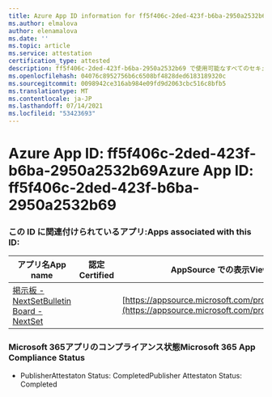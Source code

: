 ```yaml
---
title: Azure App ID information for ff5f406c-2ded-423f-b6ba-2950a2532b69
ms.author: elmalova
author: elenamalova
ms.date: ''
ms.topic: article
ms.service: attestation
certification_type: attested
description: ff5f406c-2ded-423f-b6ba-2950a2532b69 で使用可能なすべてのセキュリティおよびコンプライアンス情報。
ms.openlocfilehash: 04076c8952756b6c6508bf4828ded6183189320c
ms.sourcegitcommit: 0098942ce316ab984e09fd9d2063cbc516c8bfb5
ms.translationtype: MT
ms.contentlocale: ja-JP
ms.lasthandoff: 07/14/2021
ms.locfileid: "53423693"
---
```

# <a name="azure-app-id-ff5f406c-2ded-423f-b6ba-2950a2532b69"></a><span data-ttu-id="e6355-103">Azure App ID: ff5f406c-2ded-423f-b6ba-2950a2532b69</span><span class="sxs-lookup"><span data-stu-id="e6355-103">Azure App ID: ff5f406c-2ded-423f-b6ba-2950a2532b69</span></span>


### <a name="apps-associated-with-this-id"></a><span data-ttu-id="e6355-104">この ID に関連付けられているアプリ:</span><span class="sxs-lookup"><span data-stu-id="e6355-104">Apps associated with this ID:</span></span>
| <span data-ttu-id="e6355-105">**アプリ名**</span><span class="sxs-lookup"><span data-stu-id="e6355-105">**App name**</span></span> | <span data-ttu-id="e6355-106">**認定**</span><span class="sxs-lookup"><span data-stu-id="e6355-106">**Certified**</span></span> | <span data-ttu-id="e6355-107">**AppSource での表示**</span><span class="sxs-lookup"><span data-stu-id="e6355-107">**View in AppSource**</span></span> |
|-|-|-|
| [<span data-ttu-id="e6355-108">掲示板 - NextSet</span><span class="sxs-lookup"><span data-stu-id="e6355-108">Bulletin Board - NextSet</span></span>](https://docs.microsoft.com/en-us/microsoft-365-app-certification/forward/WA200002122) |  | [https://appsource.microsoft.com/product/office/WA200002122](https://appsource.microsoft.com/product/office/WA200002122) |

### <a name="microsoft-365-app-compliance-status"></a><span data-ttu-id="e6355-109">Microsoft 365アプリのコンプライアンス状態</span><span class="sxs-lookup"><span data-stu-id="e6355-109">Microsoft 365 App Compliance Status</span></span>
- <span data-ttu-id="e6355-110">PublisherAttestaton Status: Completed</span><span class="sxs-lookup"><span data-stu-id="e6355-110">Publisher Attestaton Status: Completed</span></span>
